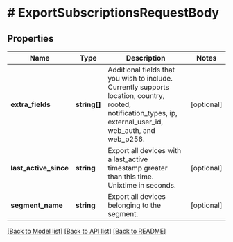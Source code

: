 # # ExportSubscriptionsRequestBody

## Properties

Name | Type | Description | Notes
------------ | ------------- | ------------- | -------------
**extra_fields** | **string[]** | Additional fields that you wish to include. Currently supports location, country, rooted, notification_types, ip, external_user_id, web_auth, and web_p256. | [optional]
**last_active_since** | **string** | Export all devices with a last_active timestamp greater than this time.  Unixtime in seconds. | [optional]
**segment_name** | **string** | Export all devices belonging to the segment. | [optional]

[[Back to Model list]](../../README.md#models) [[Back to API list]](../../README.md#endpoints) [[Back to README]](../../README.md)
